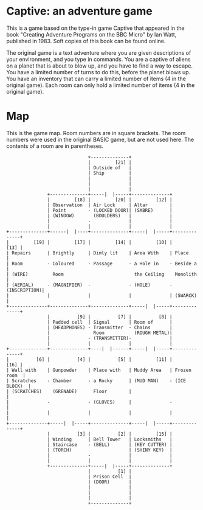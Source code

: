 # Captive: an adventure game
This is a game based on the type-in game Captive that appeared in the book
"Creating Adventure Programs on the BBC Micro" by Ian Watt, published in 1983.
Soft copies of this book can be found online. 

The original game is a text adventure where you are given descriptions of your
environment, and you type in commands. You are a captive of aliens on a planet
that is about to blow up, and you have to find a way to escape. You have a
limited number of turns to do this, before the planet blows up. You have an
inventory that can carry a limited number of items (4 in the original game).
Each room can only hold a limited number of items (4 in the original game).

# Map
This is the game map. Room numbers are in square brackets. The room numbers
were used in the original BASIC game, but are not used here. The contents
of a room are in parentheses.

```
                              +--------------+
                              |         [21] |
                              | Outside of   |
                              | Ship         |
                              |              |
                              |              |
                              |              |
               +--------------+-----|  |-----+--------------+
               |         [18] |         [20] |         [12] |
               | Observation  | Air Lock     | Altar        |
               | Point        - (LOCKED DOOR)| (SABRE)      |
               | (WINDOW)       (BOULDERS)   |              |
               |              -              |              |
               |              |              |              |
+--------------+------|  |----+--------------+-----|  |-----+--------------+
|         [19] |         [17] |         [14] |         [10] |         [13] |
| Repairs      | Brightly     | Dimly lit    | Area With    | Place        |
| Room         - Coloured     - Passage      - a Hole in    - Beside a     |
| (WIRE)         Room                          the Ceiling    Monolith     |
| (AERIAL)     - (MAGNIFIER)  -              - (HOLE)       - (INSCRIPTION)|
|              |              |              |              | (SWARCK)     |
+--------------+--------------+--------------+-----|  |-----+--------------+
               |          [9] |          [7] |          [8] |
               | Padded cell  | Signal       | Room of      |
               | (HEADPHONES) - Transmitter  - Chains       |
               |                Room           (ROUGH METAL)|
               |              - (TRANSMITTER)-              |
               |              |              |              |
+--------------+--------------+----|  |------+-----|  |-----+--------------+
|          [6] |          [4] |          [5] |         [11] |         [16] |
| Wall with    | Gunpowder    | Place with   | Muddy Area   | Frozen room  |
| Scratches    - Chamber      - a Rocky      | (MUD MAN)    - (ICE BLOCK)  |
| (SCRATCHES)    (GRENADE)      Floor        |                             |
|              -              - (GLOVES)     |              -              |
|              |              |              |              |              |
+--------------+-----|  |-----+--------------+-----|  |-----+--------------+
               |          [3] |          [2] |         [15] |
               | Winding      | Bell Tower   | Locksmiths   |
               | Staircase    - (BELL)       | (KEY CUTTER) |
               | (TORCH)                     | (SHINY KEY)  |
               |              -              |              |
               |              |              |              |
               +--------------+-----|  |-----+--------------+
                              |          [1] |
                              | Prison Cell  |
                              | (DOOR)       |
                              |              |
                              |              |
                              |              |
                              +--------------+
```
